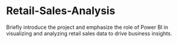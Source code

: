 # Retail-Sales-Analysis
Briefly introduce the project and emphasize the role of Power BI in visualizing and analyzing retail sales data to drive business insights.
